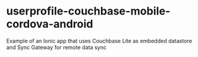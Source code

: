 # userprofile-couchbase-mobile-cordova-android
Example of an Ionic app that uses Couchbase Lite as embedded datastore and Sync Gateway for remote data sync
